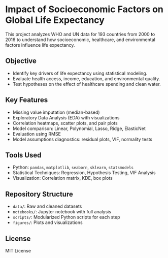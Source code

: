# Impact of Socioeconomic Factors on Global Life Expectancy

This project analyzes WHO and UN data for 193 countries from 2000 to 2016 to understand how socioeconomic, healthcare, and environmental factors influence life expectancy.

## Objective

- Identify key drivers of life expectancy using statistical modeling.
- Evaluate health access, income, education, and environmental quality.
- Test hypotheses on the effect of healthcare spending and clean water.

## Key Features

- Missing value imputation (median-based)
- Exploratory Data Analysis (EDA) with visualizations
- Correlation heatmaps, scatter plots, and pair plots
- Model comparison: Linear, Polynomial, Lasso, Ridge, ElasticNet
- Evaluation using RMSE
- Model assumptions diagnostics: residual plots, VIF, normality tests

## Tools Used

- Python: `pandas`, `matplotlib`, `seaborn`, `sklearn`, `statsmodels`
- Statistical Techniques: Regression, Hypothesis Testing, VIF Analysis
- Visualization: Correlation matrix, KDE, box plots

## Repository Structure

- `data/`: Raw and cleaned datasets
- `notebooks/`: Jupyter notebook with full analysis
- `scripts/`: Modularized Python scripts for each step
- `figures/`: Plots and visualizations

## License

MIT License
